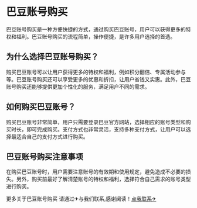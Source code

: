 # 巴豆账号购买

巴豆账号购买是一种方便快捷的方式，通过购买巴豆账号，用户可以获得更多的特权和福利。巴豆账号购买的流程简单，操作便捷，是许多用户选择的首选。

## 为什么选择巴豆账号购买？

购买巴豆账号可以让用户获得更多的特权和福利，例如积分翻倍、专属活动参与等。巴豆账号购买还可以享受更多的优惠和折扣，让用户省钱又实惠。此外，巴豆账号购买还能够提供更加个性化的服务，满足用户不同的需求。

## 如何购买巴豆账号？

购买巴豆账号非常简单，用户只需要登录巴豆官方网站，选择相应的账号类型和购买时长，即可完成购买。支付方式也非常灵活，支持多种支付方式，让用户可以选择最适合自己的支付方式进行购买。

## 巴豆账号购买注意事项

在购买巴豆账号时，用户需要注意账号的有效期和使用规定，避免造成不必要的损失。另外，购买前最好了解清楚账号的特权和福利，选择符合自己需求的账号类型进行购买。

更多关于巴豆账号购买 请通过✈与我们联系,感谢阅读！[点我联系✈](https://www.G208.com)